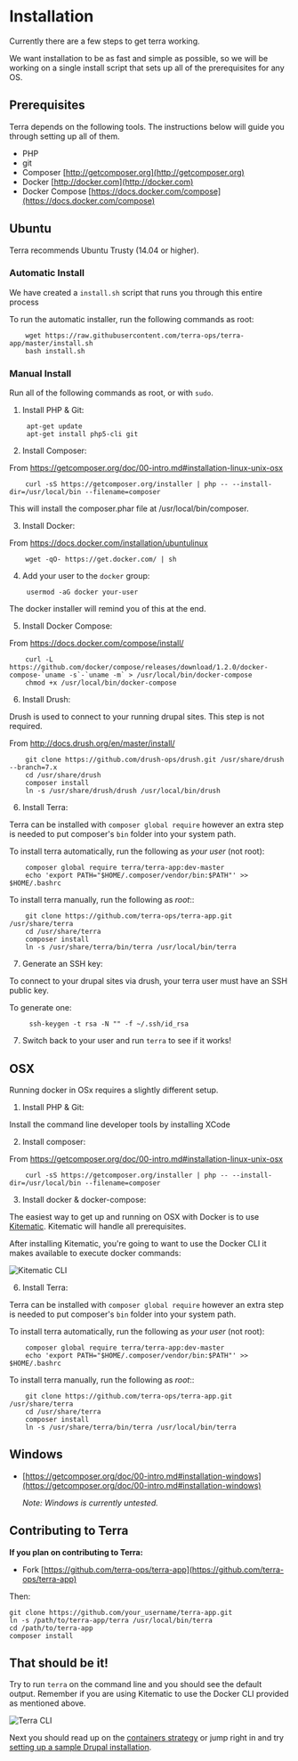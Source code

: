 # Installation

Currently there are a few steps to get terra working.  

We want installation to be as fast and simple as possible, so we will be working on a single install script that sets up all of the prerequisites for any OS. 

## Prerequisites

Terra depends on the following tools.  The instructions below will guide you through setting up all of them.

- PHP
- git
- Composer [http://getcomposer.org](http://getcomposer.org)
- Docker [http://docker.com](http://docker.com)
- Docker Compose [https://docs.docker.com/compose](https://docs.docker.com/compose)

## Ubuntu 

Terra recommends Ubuntu Trusty (14.04 or higher).

### Automatic Install

We have created a `install.sh` script that runs you through this entire process

To run the automatic installer, run the following commands as root:

        wget https://raw.githubusercontent.com/terra-ops/terra-app/master/install.sh
        bash install.sh

### Manual Install

Run all of the following commands as root, or with `sudo`.

1. Install PHP & Git:

        apt-get update
        apt-get install php5-cli git

2. Install Composer:  
  
  From https://getcomposer.org/doc/00-intro.md#installation-linux-unix-osx
  
        curl -sS https://getcomposer.org/installer | php -- --install-dir=/usr/local/bin --filename=composer

  This will install the composer.phar file at /usr/local/bin/composer.
  
3. Install Docker:

  From https://docs.docker.com/installation/ubuntulinux

        wget -qO- https://get.docker.com/ | sh
        
4. Add your user to the `docker` group:

        usermod -aG docker your-user

  The docker installer will remind you of this at the end.

5. Install Docker Compose:

  From https://docs.docker.com/compose/install/
  
        curl -L https://github.com/docker/compose/releases/download/1.2.0/docker-compose-`uname -s`-`uname -m` > /usr/local/bin/docker-compose
        chmod +x /usr/local/bin/docker-compose

6. Install Drush:

  Drush is used to connect to your running drupal sites.  This step is not required.

  From http://docs.drush.org/en/master/install/
  
        git clone https://github.com/drush-ops/drush.git /usr/share/drush --branch=7.x
        cd /usr/share/drush
        composer install
        ln -s /usr/share/drush/drush /usr/local/bin/drush

6. Install Terra:

  Terra can be installed with `composer global require` however an extra step is 
  needed to put composer's `bin` folder into your system path.
  
  To install terra automatically, run the following as *your user* (not root):
    
        composer global require terra/terra-app:dev-master
        echo 'export PATH="$HOME/.composer/vendor/bin:$PATH"' >> $HOME/.bashrc
  
  To install terra manually, run the following as *root*::
  
        git clone https://github.com/terra-ops/terra-app.git /usr/share/terra
        cd /usr/share/terra
        composer install
        ln -s /usr/share/terra/bin/terra /usr/local/bin/terra

7. Generate an SSH key:

  To connect to your drupal sites via drush, your terra user must have an SSH public key.
  
  To generate one:
  
         ssh-keygen -t rsa -N "" -f ~/.ssh/id_rsa
  

7. Switch back to your user and run `terra` to see if it works!
        
## OSX

Running docker in OSx requires a slightly different setup.

1. Install PHP & Git:

  Install the command line developer tools by installing XCode

2. Install composer:

  From https://getcomposer.org/doc/00-intro.md#installation-linux-unix-osx
  
        curl -sS https://getcomposer.org/installer | php -- --install-dir=/usr/local/bin --filename=composer

3. Install docker & docker-compose:

  The easiest way to get up and running on OSX with Docker is to use [Kitematic](http://kitematic.com). Kitematic will handle all prerequisites.

  After installing Kitematic, you're going to want to use the Docker CLI it makes available to execute docker commands:

  ![Kitematic CLI](images/kitematic_cli.png)

6. Install Terra:

  Terra can be installed with `composer global require` however an extra step is 
  needed to put composer's `bin` folder into your system path.
  
  To install terra automatically, run the following as *your user* (not root):
    
        composer global require terra/terra-app:dev-master
        echo 'export PATH="$HOME/.composer/vendor/bin:$PATH"' >> $HOME/.bashrc
  
  To install terra manually, run the following as *root*::
  
        git clone https://github.com/terra-ops/terra-app.git /usr/share/terra
        cd /usr/share/terra
        composer install
        ln -s /usr/share/terra/bin/terra /usr/local/bin/terra

## Windows

- [https://getcomposer.org/doc/00-intro.md#installation-windows](https://getcomposer.org/doc/00-intro.md#installation-windows)


  _Note: Windows is currently untested._

## Contributing to Terra

**If you plan on contributing to Terra:**

- Fork [https://github.com/terra-ops/terra-app](https://github.com/terra-ops/terra-app)

Then:

    git clone https://github.com/your_username/terra-app.git
    ln -s /path/to/terra-app/terra /usr/local/bin/terra
    cd /path/to/terra-app
    composer install


## That should be it!

Try to run `terra` on the command line and you should see the default output. Remember if you are using Kitematic to use the Docker CLI provided as mentioned above.

![Terra CLI](images/terra_cli.png)

Next you should read up on the [containers strategy](containers.md) or jump right in and try [setting up a sample Drupal installation](drupal.md).
